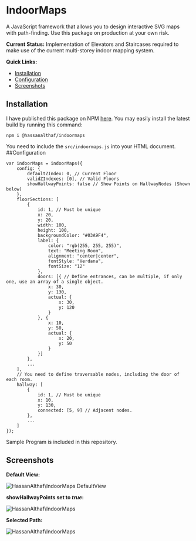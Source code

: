 # IndoorMaps
 A JavaScript framework that allows you to design interactive SVG maps with path-finding. Use this package on production at your own risk.
 
 **Current Status:** Implementation of Elevators and Staircases required to make use of the current multi-storey indoor mapping system.
 
 **Quick Links:**
 - [Installation](#installation)
 - [Configuration](#configuration)
 - [Screenshots](#screenshots)
## Installation
I have published this package on NPM [here](https://www.npmjs.com/package/@hassanalthaf/indoormaps). You may easily install the latest build by running this command:

`npm i @hassanalthaf/indoormaps`

You need to include the `src/indoormaps.js` into your HTML document.
##Configuration
```
var indoorMaps = indoorMaps({
    config: {
        defaultZIndex: 0, // Current Floor
        validZIndexes: [0], // Valid Floors
        showHallwayPoints: false // Show Points on HallwayNodes (Shown below)
    },
    floorSections: [
        {
            id: 1, // Must be unique
            x: 20,
            y: 20,
            width: 100,
            height: 100,
            backgroundColor: "#03A9F4",
            label: {
                color: "rgb(255, 255, 255)",
                text: "Meeting Room",
                alignment: "center|center",
                fontStyle: "Verdana",
                fontSize: "12"
            },
            doors: [{ // Define entrances, can be multiple, if only one, use an array of a single object.
                x: 30,
                y: 130,
                actual: {
                    x: 30,
                    y: 120
                }
            }, {
                x: 10,
                y: 50,
                actual: {
                    x: 20,
                    y: 50
                }
            }]
        },
        ...
    ],
    // You need to define traversable nodes, including the door of each room.
    hallway: [
        {
            id: 1, // Must be unique
            x: 10,
            y: 130,
            connected: [5, 9] // Adjacent nodes. 
        },
        ...
    ]
});
```    
Sample Program is included in this repository.

## Screenshots

**Default View:**

![HassanAlthaf\IndoorMaps DefaultView](https://image.prntscr.com/image/v5YY8SHpTcmE0UmFtid3Fg.png)

**showHallwayPoints set to *true*:**

![HassanAlthaf\IndoorMaps](https://image.prntscr.com/image/0Gqg5i-HTT6WSjbeXuaNIg.png)

**Selected Path:**

![HassanAlthaf\IndoorMaps](https://image.prntscr.com/image/V6kbfn2yQOydzLTpSG9uGg.png)